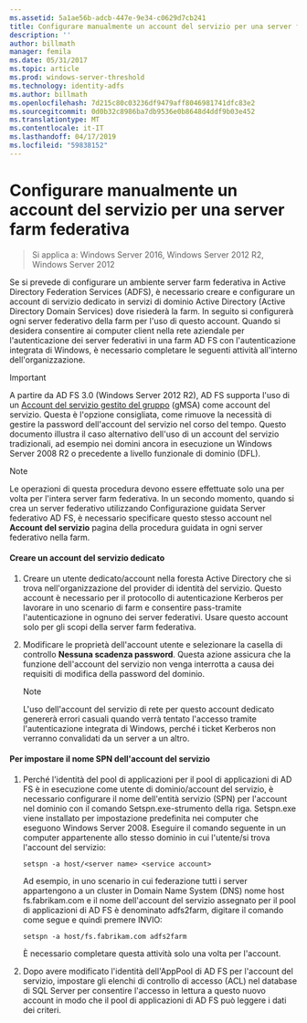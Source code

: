 ```yaml
---
ms.assetid: 5a1ae56b-adcb-447e-9e34-c0629d7cb241
title: Configurare manualmente un account del servizio per una server farm federativa
description: ''
author: billmath
manager: femila
ms.date: 05/31/2017
ms.topic: article
ms.prod: windows-server-threshold
ms.technology: identity-adfs
ms.author: billmath
ms.openlocfilehash: 7d215c80c03236df9479aff8046981741dfc83e2
ms.sourcegitcommit: 0d0b32c8986ba7db9536e0b8648d4ddf9b03e452
ms.translationtype: MT
ms.contentlocale: it-IT
ms.lasthandoff: 04/17/2019
ms.locfileid: "59838152"
---
```

# <a name="manually-configure-a-service-account-for-a-federation-server-farm"></a>Configurare manualmente un account del servizio per una server farm federativa

>Si applica a: Windows Server 2016, Windows Server 2012 R2, Windows Server 2012

Se si prevede di configurare un ambiente server farm federativa in Active Directory Federation Services \(ADFS\), è necessario creare e configurare un account di servizio dedicato in servizi di dominio Active Directory \(Active Directory Domain Services\) dove risiederà la farm. In seguito si configurerà ogni server federativo della farm per l'uso di questo account. Quando si desidera consentire ai computer client nella rete aziendale per l'autenticazione dei server federativi in una farm AD FS con l'autenticazione integrata di Windows, è necessario completare le seguenti attività all'interno dell'organizzazione.  

> [!IMPORTANT]
> A partire da AD FS 3.0 (Windows Server 2012 R2), AD FS supporta l'uso di un [Account del servizio gestito del gruppo](https://docs.microsoft.com/windows-server/security/group-managed-service-accounts/group-managed-service-accounts-overview) \(gMSA\) come account del servizio.  Questa è l'opzione consigliata, come rimuove la necessità di gestire la password dell'account del servizio nel corso del tempo.  Questo documento illustra il caso alternativo dell'uso di un account del servizio tradizionali, ad esempio nei domini ancora in esecuzione un Windows Server 2008 R2 o precedente a livello funzionale di dominio \(DFL\).

> [!NOTE]  
> Le operazioni di questa procedura devono essere effettuate solo una per volta per l'intera server farm federativa. In un secondo momento, quando si crea un server federativo utilizzando Configurazione guidata Server federativo AD FS, è necessario specificare questo stesso account nel **Account del servizio** pagina della procedura guidata in ogni server federativo nella farm.  
  
#### <a name="create-a-dedicated-service-account"></a>Creare un account del servizio dedicato  
  
1.  Creare un utente dedicato\/account nella foresta Active Directory che si trova nell'organizzazione del provider di identità del servizio. Questo account è necessario per il protocollo di autenticazione Kerberos per lavorare in uno scenario di farm e consentire pass\-tramite l'autenticazione in ognuno dei server federativi. Usare questo account solo per gli scopi della server farm federativa.  
  
2.  Modificare le proprietà dell'account utente e selezionare la casella di controllo **Nessuna scadenza password**. Questa azione assicura che la funzione dell'account del servizio non venga interrotta a causa dei requisiti di modifica della password del dominio.  
  
    > [!NOTE]  
    > L'uso dell'account del servizio di rete per questo account dedicato genererà errori casuali quando verrà tentato l'accesso tramite l'autenticazione integrata di Windows, perché i ticket Kerberos non verranno convalidati da un server a un altro.  
  
#### <a name="to-set-the-spn-of-the-service-account"></a>Per impostare il nome SPN dell'account del servizio  
  
1.  Perché l'identità del pool di applicazioni per il pool di applicazioni di AD FS è in esecuzione come utente di dominio\/account del servizio, è necessario configurare il nome dell'entità servizio \(SPN\) per l'account nel dominio con il comando Setspn.exe\-strumento della riga. Setspn.exe viene installato per impostazione predefinita nei computer che eseguono Windows Server 2008. Eseguire il comando seguente in un computer appartenente allo stesso dominio in cui l'utente\/si trova l'account del servizio:  
  
    ```  
    setspn -a host/<server name> <service account>  
    ```  
  
    Ad esempio, in uno scenario in cui federazione tutti i server appartengono a un cluster in Domain Name System \(DNS\) nome host fs.fabrikam.com e il nome dell'account del servizio assegnato per il pool di applicazioni di AD FS è denominato adfs2farm, digitare il comando come segue e quindi premere INVIO:  
  
    ```  
    setspn -a host/fs.fabrikam.com adfs2farm  
    ```  
  
    È necessario completare questa attività solo una volta per l'account.  
  
2.  Dopo avere modificato l'identità dell'AppPool di AD FS per l'account del servizio, impostare gli elenchi di controllo di accesso \(ACL\) nel database di SQL Server per consentire l'accesso in lettura a questo nuovo account in modo che il pool di applicazioni di AD FS può leggere i dati dei criteri.  
  


